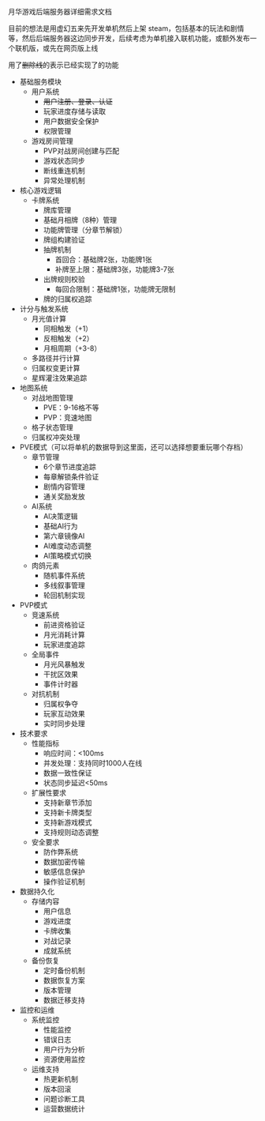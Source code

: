 月华游戏后端服务器详细需求文档

目前的想法是用虚幻五来先开发单机然后上架 steam，包括基本的玩法和剧情等，然后后端服务器这边同步开发，后续考虑为单机接入联机功能，或额外发布一个联机版，或先在网页版上线

用了~~删除线~~的表示已经实现了的功能

* 基础服务模块
    * 用户系统
        * ~~用户注册、登录、认证~~
        * 玩家进度存储与读取
        * 用户数据安全保护
        * 权限管理
    * 游戏房间管理
        * PVP对战房间创建与匹配
        * 游戏状态同步
        * 断线重连机制
        * 异常处理机制
* 核心游戏逻辑
    * 卡牌系统
        * 牌库管理
        * 基础月相牌（8种）管理
        * 功能牌管理（分章节解锁）
        * 牌组构建验证
        * 抽牌机制
            * 首回合：基础牌2张，功能牌1张
            * 补牌至上限：基础牌3张，功能牌3-7张
        * 出牌规则校验
            * 每回合限制：基础牌1张，功能牌无限制
        * 牌的归属权追踪
* 计分与触发系统
    * 月光值计算
        * 同相触发（+1）
        * 反相触发（+2）
        * 月相周期（+3-8）
    * 多路径并行计算
    * 归属权变更计算
    * 星辉灌注效果追踪
* 地图系统
    * 对战地图管理
        * PVE：9-16格不等
        * PVP：竞速地图
    * 格子状态管理
    * 归属权冲突处理
* PVE模式（可以将单机的数据导到这里面，还可以选择想要重玩哪个存档）
    * 章节管理
        * 6个章节进度追踪
        * 每章解锁条件验证
        * 剧情内容管理
        * 通关奖励发放
    * AI系统
        * AI决策逻辑
        * 基础AI行为
        * 第六章镜像AI
        * AI难度动态调整
        * AI策略模式切换
    * 肉鸽元素
        * 随机事件系统
        * 多线叙事管理
        * 轮回机制实现
* PVP模式
    * 竞速系统
        * 前进资格验证
        * 月光消耗计算
        * 玩家进度追踪
    * 全局事件
        * 月光风暴触发
        * 干扰区效果
        * 事件计时器
    * 对抗机制
        * 归属权争夺
        * 玩家互动效果
        * 实时同步处理
* 技术要求
    * 性能指标
        * 响应时间：<100ms
        * 并发处理：支持同时1000人在线
        * 数据一致性保证
        * 状态同步延迟<50ms
    * 扩展性要求
        * 支持新章节添加
        * 支持新卡牌类型
        * 支持新游戏模式
        * 支持规则动态调整
    * 安全要求
        * 防作弊系统
        * 数据加密传输
        * 敏感信息保护
        * 操作验证机制
* 数据持久化
    * 存储内容
        * 用户信息
        * 游戏进度
        * 卡牌收集
        * 对战记录
        * 成就系统
    * 备份恢复
        * 定时备份机制
        * 数据恢复方案
        * 版本管理
        * 数据迁移支持
* 监控和运维
    * 系统监控
        * 性能监控
        * 错误日志
        * 用户行为分析
        * 资源使用监控
    * 运维支持
        * 热更新机制
        * 版本回滚
        * 问题诊断工具
        * 运营数据统计